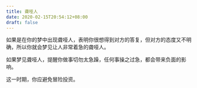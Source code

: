 ```yaml
---
title: 聋哑人
date: 2020-02-15T20:54:12+08:00
draft: false
---
```


如果是在你的梦中出现聋哑人，表明你很想得到对方的答复，但对方的态度又不明确，所以你就会梦见让人非常着急的聋哑人。

如果梦见聋哑人，提醒你做事切勿太急躁，任何事操之过急，都会带来负面的影响。

这一时期，你应避免冒险投资。

